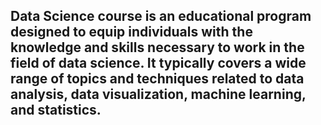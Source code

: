 ## Data Science course is an educational program designed to equip individuals with the knowledge and skills necessary to work in the field of data science. It typically covers a wide range of topics and techniques related to data analysis, data visualization, machine learning, and statistics.
